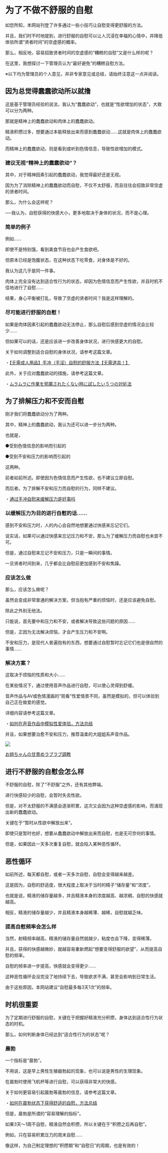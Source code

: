 # 为了不做不舒服的自慰 [​](#为了不做不舒服的自慰)

如您所知，本网站刊登了许多通过一些小技巧让自慰变得更舒服的方法。

并且，我们时不时地提到，进行舒服的自慰可以让人沉浸在幸福的心情中，并降低体验所谓“贤者时间”的空虚感的概率。

那么，相反地，容易招致贤者时间的空虚感的“糟糕的自慰”又是什么样的呢？

在这里，我想探讨一下管理员认为“最好避免”的糟糕自慰方法。

※以下均为管理员的个人意见，并非专家意见或总结，请始终注意这一点并阅读。

## 因为总觉得蠢蠢欲动所以就撸 [​](#因为总觉得蠢蠢欲动所以就撸)

这是基于管理员经验的说法，我认为“蠢蠢欲动”，也就是“性欲增加的状态”，大致可以分为两种。

那就是精神上的蠢蠢欲动和肉体上的蠢蠢欲动。

精液积攒过多，想要通过本能释放出来而感到蠢蠢欲动……这就是肉体上的蠢蠢欲动。

而精神上的蠢蠢欲动，则是看到或听到色情信息，导致性欲增加的模式。

### 建议无视“精神上的蠢蠢欲动”？ [​](#建议无视-精神上的蠢蠢欲动)

其中，对于精神因素引起的蠢蠢欲动，我觉得最好还是无视。

因为为了消除精神上的蠢蠢欲动而自慰，不仅不太舒服，而且往往会招致非常空虚的贤者时间。

那么，为什么会这样呢？

──我认为，自慰获得的快感大小，更多地取决于身体的状况，而不是心理。

### 简单的例子 [​](#简单的例子)

例如……

即使不是特别饿，看到美食节目也会产生食欲吧。

但原本已经是饱腹状态，在这种状态下吃零食，对身体是不好的。

我认为这几乎是同一件事。

肉体上完全没有达到适合性行为的状态，却因为色情信息而产生性欲，并且时机不佳地进行了自慰……

结果，身心平衡被打乱，导致了空虚的贤者时间？我是这样理解的。

### 尽可能进行舒服的自慰！ [​](#尽可能进行舒服的自慰)

如果是肉体因素引起的蠢蠢欲动无法停止，那么自慰后感到空虚的情况会比较少……

但如果可以的话，还是应该进一步改善身体状况，进行快感更大的自慰。

关于如何调整到适合自慰的身体状况，请参考这篇文章。

・[【无需成人用品】手冲（手淫）自慰的舒服方法【无需道具！】](/h-life/onanie-a/zoufuku001.html)

此外，关于应对蠢蠢欲动的措施，请参考这篇文章。

・[ムラムラに作業を邪魔されたくない時に試したい５つの対処法](https://www.onanie-analyzer.com/muramura5/)

## 为了排解压力和不安而自慰 [​](#为了排解压力和不安而自慰)

刚才我们将蠢蠢欲动分为了两种。

其中，精神上的蠢蠢欲动，我认为还可以进一步分为两种。

也就是，

●受到色情信息的影响而引起的

●受到不安和压力的影响而引起的

这两种。

前者如前所述。即使因为色情信息而产生性欲，也不建议立即自慰。

而后者。为了排解不安和压力而自慰的行为，同样不建议。

・[通过手冲自慰来缓解压力是好事吗](/h-life/onanie-a/stress-onanie.html)

### 以缓解压力为目的进行自慰的话…… [​](#以缓解压力为目的进行自慰的话)

感到不安和压力时，人的内心会自然地想要通过快感来忘记它们。

说实话，如果可以通过快感来忘记压力和不安，那么为了缓解压力而自慰也未尝不可。

但是，通过自慰来忘记不安和压力，只是一瞬间的事情。

一旦贤者时间到来，几乎都会比自慰前更加感到不安和焦躁。

### 应该怎么做 [​](#应该怎么做)

那么，应该怎么做呢？

虽然会变成非常普通的解决方案，但当抱有严重的烦恼时，还是应该避免自慰。

除此之外别无他法。

只能说，首先要中和压力和不安，或者解决导致这些问题的原因……

但是，正因为无法解决烦恼，才会产生压力和不安啊。

不安和压力，是现代人普遍抱有的东西，想要通过自慰暂时忘记它们也是很自然的事情……

### 解决方案？ [​](#解决方案)

这取决于烦恼的性质和大小……

在某些情况下，通过使用音声作品进行自慰，可以使心灵得到舒缓。

音声作品与AV或色情漫画的“观看”性爱情景不同，虽然是模拟的，但可以体验到自己正在做爱的感觉。

详细内容请参考这篇文章。

・[如何在声音作品中模拟性爱体验，方法总结](/h-life/onanie-a/voice001.html)

并且，如果想要治愈不安和压力，推荐温柔的大姐姐系声音作品。

[![](https://pics.dmm.co.jp/digital/voice/d_109146/d_109146pr.jpg)](https://www.dmm.co.jp/dc/doujin/-/detail/=/cid=d_109146/AsanaYuuna-004)

[お姉ちゃんの甘責めラブラブ調教](https://www.dmm.co.jp/dc/doujin/-/detail/=/cid=d_109146/AsanaYuuna-004)

## 进行不舒服的自慰会怎么样 [​](#进行不舒服的自慰会怎么样)

不舒服的自慰，除了“不舒服”之外，还有其他弊端。

进行快感较少的自慰，会暂时失去性欲。

但是，对不太舒服的不满感会逐渐积累，这次又会因为这种空虚感的影响，而涌现出新的蠢蠢欲动。

关键在于“暂时从性欲中解放出来”。

即使只是暂时也好，想要从蠢蠢欲动中解放出来而自慰，也是无可奈何的事情。

但是，如果因此一天多次重复自慰，就会陷入某种恶性循环。

## 恶性循环 [​](#恶性循环)

如前所述，每天都自慰，或者一天多次自慰，自慰会变得越来越差。

这是因为，自慰的舒适度，很大程度上取决于当时的精子“储存量”和“浓度”。

也就是说，精液的储存量越多，并且精液本身的浓度越高、越浓稠，自慰的快感就越高。

相反，精液的储存量越少，并且精液本身越稀薄、越稀，自慰就越乏味。

### 提高自慰频率会怎么样 [​](#提高自慰频率会怎么样)

当然，射精频率越高，精液的储存量自然就越少，粘度也会下降，变得稀薄。

并且，获得的快感越微妙，就越容易重新燃起“想要变得舒服的欲望”，从而提高自慰的频率。

自慰的频率进一步提高，快感就会变得更少……

这种恶性循环会没完没了地持续下去，导致欲求不满，甚至会影响到日常生活。

由于这些原因，本网站建议“自慰最多每3天1次”的频率。

## 时机很重要 [​](#时机很重要)

为了定期进行舒服的自慰，关键在于把握好精液充分积攒，身体达到适合性行为状态的时机。

那么，如何判断身体已经达到“适合性行为的状态”呢？

### 晨勃 [​](#晨勃)

一个指标是“晨勃”。

不用说，这是早上男性生殖器勃起的现象，也可以说是男性的生理现象。

在晨勃时使用飞机杯等进行自慰，可以获得非常大的快感。

关于如何更容易引起晨勃等晨勃的信息，请参考这篇文章。

・[如何在晨勃状态下获得舒适的自慰，方法总结](/h-life/onanie-a/asadachi01.html)

但是，晨勃是所谓的“容易理解的指标”。

如果3天～1周不自慰，精液自然会积攒，所以关键在于“积攒之后再自慰”。

例如，只在容易积累压力的周末自慰……

像这样，为自己制定理想的“积攒期”和“自慰日”的周期，也是有效的！